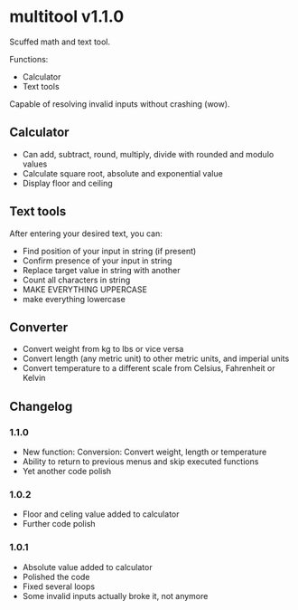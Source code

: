 # multitool v1.1.0

Scuffed math and text tool.

Functions:
  - Calculator
  - Text tools

  Capable of resolving invalid inputs without crashing (wow).
  
## Calculator
  - Can add, subtract, round, multiply, divide with rounded and modulo values
  - Calculate square root, absolute and exponential value
  - Display floor and ceiling 

## Text tools
  After entering your desired text, you can:
   - Find position of your input in string (if present)
   - Confirm presence of your input in string
   - Replace target value in string with another
   - Count all characters in string
   - MAKE EVERYTHING UPPERCASE
   - make everything lowercase

## Converter
  - Convert weight from kg to lbs or vice versa
  - Convert length (any metric unit) to other metric units, and imperial units
  - Convert temperature to a different scale from Celsius, Fahrenheit or Kelvin

## Changelog

### 1.1.0
  - New function: Conversion: Convert weight, length or temperature
  - Ability to return to previous menus and skip executed functions
  - Yet another code polish

### 1.0.2
  - Floor and celing value added to calculator
  - Further code polish

### 1.0.1
  - Absolute value added to calculator
  - Polished the code
  - Fixed several loops
  - Some invalid inputs actually broke it, not anymore
